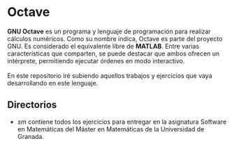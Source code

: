 # Octave
**GNU Octave** es un programa y lenguaje de programación para realizar cálculos numéricos. Como su nombre indica, Octave es parte del proyecto GNU. Es considerado el equivalente libre de **MATLAB**. Entre varias características que comparten, se puede destacar que ambos ofrecen un intérprete, permitiendo ejecutar órdenes en modo interactivo. 
<br><br>
En este repositorio iré subiendo aquellos trabajos y ejercicios que vaya desarrollando en este lenguaje.

## Directorios

* *sm* contiene todos los ejercicios para entregar en la asignatura Software en Matemáticas del Máster en Matemáticas de la Universidad de Granada.
